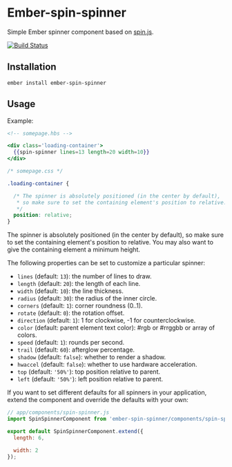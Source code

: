# Ember-spin-spinner

Simple Ember spinner component based on [spin.js](http://fgnass.github.io/spin.js/).

[![Build Status](https://travis-ci.org/RSSchermer/ember-spin-spinner.svg?branch=master)](https://travis-ci.org/RSSchermer/ember-spin-spinner)

## Installation

```
ember install ember-spin-spinner
```

## Usage

Example:

```hbs
<!-- somepage.hbs -->

<div class='loading-container'>
  {{spin-spinner lines=13 length=20 width=10}}
</div>
```

``` css
/* somepage.css */

.loading-container {

  /* The spinner is absolutely positioned (in the center by default),
   * so make sure to set the containing element's position to relative.
   */
  position: relative;
}
```
The spinner is absolutely positioned (in the center by default), so make sure to set the containing element's position
to relative. You may also want to give the containing element a minimum height.

The following properties can be set to customize a particular spinner:

* `lines` (default: `13`): the number of lines to draw.
* `length` (default: `20`): the length of each line.
* `width` (default: `10`): the line thickness.
* `radius` (default: `30`): the radius of the inner circle.
* `corners` (default: `1`): corner roundness (0..1).
* `rotate` (default: `0`): the rotation offset.
* `direction` (default: `1`): 1 for clockwise, -1 for counterclockwise.
* `color` (default: parent element text color): #rgb or #rrggbb or array of colors.
* `speed` (default: `1`): rounds per second.
* `trail` (default: `60`): afterglow percentage.
* `shadow` (default: `false`): whether to render a shadow.
* `hwaccel` (default: `false`): whether to use hardware acceleration.
* `top` (default: `'50%'`): top position relative to parent.
* `left` (default: `'50%'`): left position relative to parent.

If you want to set different defaults for all spinners in your application, extend the component and override the
defaults with your own:

```javascript
// app/components/spin-spinner.js
import SpinSpinnerComponent from 'ember-spin-spinner/components/spin-spinner';

export default SpinSpinnerComponent.extend({
  length: 6,

  width: 2
});
```
